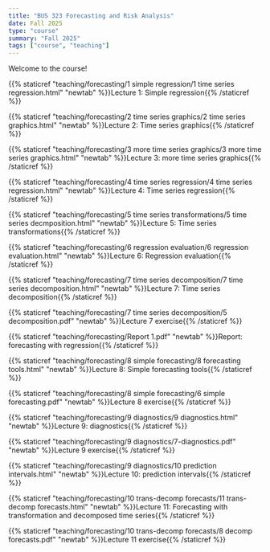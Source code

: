 ```yaml
---
title: "BUS 323 Forecasting and Risk Analysis"
date: Fall 2025
type: "course"
summary: "Fall 2025"
tags: ["course", "teaching"]
---
```


Welcome to the course!

{{% staticref "teaching/forecasting/1 simple regression/1 time series regression.html" "newtab" %}}Lecture 1: Simple regression{{% /staticref %}}

{{% staticref "teaching/forecasting/2 time series graphics/2 time series graphics.html" "newtab" %}}Lecture 2: Time series graphics{{% /staticref %}}

{{% staticref "teaching/forecasting/3 more time series graphics/3 more time series graphics.html" "newtab" %}}Lecture 3: more time series graphics{{% /staticref %}}

{{% staticref "teaching/forecasting/4 time series regression/4 time series regression.html" "newtab" %}}Lecture 4: Time series regression{{% /staticref %}}

{{% staticref "teaching/forecasting/5 time series transformations/5 time series decmposition.html" "newtab" %}}Lecture 5: Time series transformations{{% /staticref %}}

{{% staticref "teaching/forecasting/6 regression evaluation/6 regression evaluation.html" "newtab" %}}Lecture 6: Regression evaluation{{% /staticref %}}

{{% staticref "teaching/forecasting/7 time series decomposition/7 time series decomposition.html" "newtab" %}}Lecture 7: Time series decomposition{{% /staticref %}}

{{% staticref "teaching/forecasting/7 time series decomposition/5 decomposition.pdf" "newtab" %}}Lecture 7 exercise{{% /staticref %}}

{{% staticref "teaching/forecasting/Report 1.pdf" "newtab" %}}Report: forecasting with regression{{% /staticref %}}

{{% staticref "teaching/forecasting/8 simple forecasting/8 forecasting tools.html" "newtab" %}}Lecture 8: Simple forecasting tools{{% /staticref %}}

{{% staticref "teaching/forecasting/8 simple forecasting/6 simple forecasting.pdf" "newtab" %}}Lecture 8 exercise{{% /staticref %}}

{{% staticref "teaching/forecasting/9 diagnostics/9 diagnostics.html" "newtab" %}}Lecture 9: diagnostics{{% /staticref %}}

{{% staticref "teaching/forecasting/9 diagnostics/7-diagnostics.pdf" "newtab" %}}Lecture 9 exercise{{% /staticref %}}

{{% staticref "teaching/forecasting/9 diagnostics/10 prediction intervals.html" "newtab" %}}Lecture 10: prediction intervals{{% /staticref %}}

{{% staticref "teaching/forecasting/10 trans-decomp forecasts/11 trans-decomp forecasts.html" "newtab" %}}Lecture 11: Forecasting with transformation and decomposed time series{{% /staticref %}}

{{% staticref "teaching/forecasting/10 trans-decomp forecasts/8 decomp forecasts.pdf" "newtab" %}}Lecture 11 exercise{{% /staticref %}}

